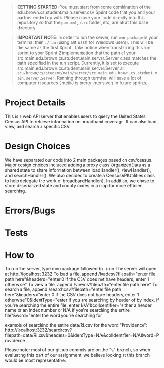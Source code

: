 > **GETTING STARTED:** You must start from some combination of the edu.brown.cs.student.main.server.csv Sprint code that you and your partner ended up with. Please move your code directly into this repository so that the `pom.xml`, `/src` folder, etc, are all at this base directory.

> **IMPORTANT NOTE**: In order to run the server, run `mvn package` in your terminal then `./run` (using Git Bash for Windows users). This will be the same as the first Sprint. Take notice when transferring this run sprint to your Sprint 2 implementation that the path of your src.main.edu.brown.cs.student.main.server.Server class matches the path specified in the run script. Currently, it is set to execute src.main.edu.brown.cs.student.main.server.Server at `edu/brown/cs/student/main/server/src.main.edu.brown.cs.student.main.server.Server`. Running through terminal will save a lot of computer resources (IntelliJ is pretty intensive!) in future sprints.

# Project Details
This is  a web API server that enables users to query the United States Census API to retrieve information on broadband coverage. It can also load, view, and search a specific CSV.

# Design Choices
We have separated our code into 2 main packages based on csv/census. Major design choices included adding a proxy class OrganizedData as a shared state to share information between loadHandler(), viewHandler(), and searchHandler(). We also decided to create a CensusAPIUtilities class to help delegate the work of broadbandHandler(). In addition, we chose to store deserialized state and county codes in a map for more efficient searching.

# Errors/Bugs

# Tests

# How to
To run the server, type mvn package followed by ./run
The server will open at http://localhost:3232
To load a file, append /loadcsv?filepath="enter file path here"&headers="enter 0 if the CSV does not have headers, enter 1 otherwise"
To view a file, append /viewcs?filepath="enter file path here"
To search a file, append /searchcsv?filepath="enter file path here"&headers="enter 0 if the CSV does not have headers, enter 1 otherwise"0&identType="enter if you are searching by header of by index. if you're searching the entire file, enter N/A"&colIdentifier="either a header name or an index number or N/A if you're searching the entire file"&word="enter the word you're searching for.

example of searching the entire data/RI.csv for the word "Providence": http://localhost:3232/searchcsv?filepath=data/RI.csv&headers=0&identType=N/A&colIdentifier=N/A&word=Providence

Please note: most of our github commits are on the "s" branch, so when evaluating this part of our assignment, we believe looking at this branch would be most representative.
